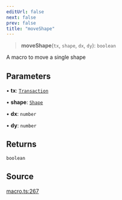 ```yaml
---
editUrl: false
next: false
prev: false
title: "moveShape"
---
```


> **moveShape**(`tx`, `shape`, `dx`, `dy`): `boolean`

A macro to move a single shape

## Parameters

• **tx**: [`Transaction`](/api-core/classes/transaction/)

• **shape**: [`Shape`](/api-core/classes/shape/)

• **dx**: `number`

• **dy**: `number`

## Returns

`boolean`

## Source

[macro.ts:267](https://github.com/dgmjs/dgmjs/blob/main/packages/core/src/macro.ts#L267)
